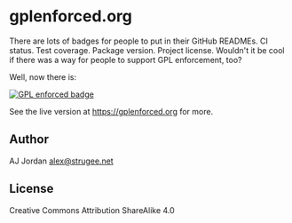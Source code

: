# gplenforced.org

There are lots of badges for people to put in their GitHub READMEs. CI status. Test coverage. Package version. Project license. Wouldn't it be cool if there was a way for people to support GPL enforcement, too?

Well, now there is:

[![GPL enforced badge](https://img.shields.io/badge/GPL-enforced-blue.svg "This project enforces the GPL.")](https://gplenforced.org)

See the live version at https://gplenforced.org for more.

## Author

AJ Jordan <alex@strugee.net>

## License

Creative Commons Attribution ShareAlike 4.0
